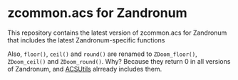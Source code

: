 # zcommon.acs for Zandronum
This repository contains the latest version of zcommon.acs for Zandronum that includes the latest Zandronum-specific functions

Also, `floor()`, `ceil()` and `round()` are renamed to `ZDoom_floor()`, `ZDoom_ceil()` and `ZDoom_round()`. Why? Because they return 0 in all versions of Zandronum, and [ACSUtils](https://github.com/Korshun/acsutils/) alrready includes them.
